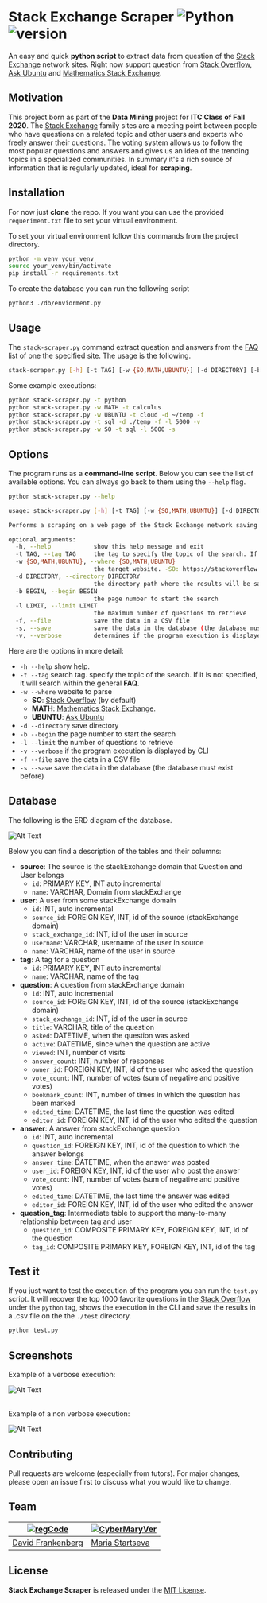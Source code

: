 # Stack Exchange Scraper ![Python](https://img.shields.io/badge/python-v3.6+-blue.svg) ![version](https://img.shields.io/badge/version-1.1.0-green)

An easy and quick **python script** to extract data from question of the 
[Stack Exchange](https://stackexchange.com/) network sites. Right now support question from 
[Stack Overflow](https://stackoverflow.com/), [Ask Ubuntu](https://askubuntu.com/) 
and [Mathematics Stack Exchange](https://math.stackexchange.com/).

## Motivation
This project born as part of the **Data Mining** project for **ITC Class of Fall 2020**. The [Stack Exchange](https://stackexchange.com/) 
family sites are a meeting point between people who have questions on a related topic and other users and experts who freely answer their questions. 
The voting system allows us to follow the most popular questions and answers and gives us an idea of the trending topics in a specialized communities.
In summary it's a rich source of information that is regularly updated, ideal for **scraping**.

## Installation

For now just **clone** the repo. If you want you can use the provided `requeriment.txt` file to set your virtual environment.

To set your virtual environment follow this commands from the project directory.

```bash
python -m venv your_venv
source your_venv/bin/activate
pip install -r requirements.txt
```

To create the database you can run the following script

```bash
python3 ./db/enviorment.py
```
## Usage

The `stack-scraper.py` command extract question and answers from the [FAQ](https://en.wikipedia.org/wiki/FAQ) list of one  the specified site. The usage is the following.

```bash
stack-scraper.py [-h] [-t TAG] [-w {SO,MATH,UBUNTU}] [-d DIRECTORY] [-b BEGIN] [-l LIMIT] [-f] [-s] [-v]
```

Some example executions:

```bash
python stack-scraper.py -t python
python stack-scraper.py -w MATH -t calculus
python stack-scraper.py -w UBUNTU -t cloud -d ~/temp -f
python stack-scraper.py -t sql -d ./temp -f -l 5000 -v
python stack-scraper.py -w SO -t sql -l 5000 -s
```

## Options

The program runs as a **command-line script**. Below you can see the list of available options. 
You can always go back to them using the `--help` flag.

```bash
python stack-scraper.py --help

usage: stack-scraper.py [-h] [-t TAG] [-w {SO,MATH,UBUNTU}] [-d DIRECTORY] [-b BEGIN] [-l LIMIT] [-f] [-s] [-v]

Performs a scraping on a web page of the Stack Exchange network saving the information of the questions in a csv file

optional arguments:
  -h, --help            show this help message and exit
  -t TAG, --tag TAG     the tag to specify the topic of the search. If it is not specified, it will search within the general FAQ
  -w {SO,MATH,UBUNTU}, --where {SO,MATH,UBUNTU}
                        the target website. -SO: https://stackoverflow.com -MATH: https://math.stackexchange.com -UBUNTU: https://askubuntu.com
  -d DIRECTORY, --directory DIRECTORY
                        the directory path where the results will be saved. If it does not exist, it will be created
  -b BEGIN, --begin BEGIN
                        the page number to start the search
  -l LIMIT, --limit LIMIT
                        the maximum number of questions to retrieve
  -f, --file            save the data in a CSV file
  -s, --save            save the data in the database (the database must exist before)
  -v, --verbose         determines if the program execution is displayed by CLI
```

Here are the options in more detail:

- `-h --help` show help.
- `-t --tag` search tag. specify the topic of the search. If it is not specified, it will search within the general **FAQ**.
- `-w --where` website to parse 
    - **SO**: [Stack Overflow](https://stackoverflow.com/) (by default)
    - **MATH**: [Mathematics Stack Exchange](https://math.stackexchange.com/).
    - **UBUNTU**: [Ask Ubuntu](https://askubuntu.com/) 
- `-d --directory` save directory 
- `-b --begin` the page number to start the search
- `-l --limit` the number of questions to retrieve
- `-v --verbose` if the program execution is displayed by CLI
- `-f --file` save the data in a CSV file
- `-s --save` save the data in the database (the database must exist before)


## Database
The following is the ERD diagram of the database.

![Alt Text](img/erd-diagram.gif)

Below you can find a description of the tables and their columns:
- **source**: The source is the stackExchange domain that Question and User belongs
    - `id`: PRIMARY KEY, INT auto incremental
    - `name`: VARCHAR, Domain from stackExchange
- **user**: A user from some stackExchange domain
    - `id`: INT, auto incremental
    - `source_id`: FOREIGN KEY, INT, id of the source (stackExchange domain)
    - `stack_exchange_id`: INT, id of the user in source
    - `username`: VARCHAR, username of the user in source
    - `name`: VARCHAR, name of the user in source
- **tag**: A tag for a question
    - `id`: PRIMARY KEY, INT auto incremental
    - `name`: VARCHAR, name of the tag
- **question**: A question from stackExchange domain
    - `id`: INT, auto incremental
    - `source_id`: FOREIGN KEY, INT, id of the source (stackExchange domain)
    - `stack_exchange_id`: INT, id of the user in source
    - `title`: VARCHAR, title of the question
    - `asked`: DATETIME, when the question was asked
    - `active`: DATETIME, since when the question are active
    - `viewed`: INT, number of visits
    - `answer_count`: INT, number of responses
    - `owner_id`: FOREIGN KEY, INT, id of the user who asked the question
    - `vote_count`: INT, number of votes (sum of negative and positive votes)
    - `bookmark_count`: INT, number of times in which the question has been marked
    - `edited_time`: DATETIME, the last time the question was edited
    - `editor_id`: FOREIGN KEY, INT, id of the user who edited the question
- **answer**: A answer from stackExchange question
    - `id`: INT, auto incremental
    - `question_id`: FOREIGN KEY, INT, id of the question to which the answer belongs
    - `answer_time`: DATETIME, when the answer was posted
    - `user_id`: FOREIGN KEY, INT, id of the user who post the answer
    - `vote_count`: INT, number of votes (sum of negative and positive votes)
    - `edited_time`: DATETIME, the last time the answer was edited
    - `editor_id`: FOREIGN KEY, INT, id of the user who edited the answer
- **question_tag**: Intermediate table to support the many-to-many relationship between tag and user
    - `question_id`: COMPOSITE PRIMARY KEY, FOREIGN KEY, INT, id of the question
    - `tag_id`: COMPOSITE PRIMARY KEY, FOREIGN KEY, INT, id of the tag

## Test it
If you just want to test the execution of the program you can run the `test.py` script. 
It will recover the top 1000 favorite questions in the [Stack Overflow](https://stackoverflow.com/) under the `python` tag, 
shows the execution in the CLI and save the results in a .csv file on the the `./test` directory.

```bash
python test.py
```
## Screenshots

Example of a verbose execution:

![Alt Text](img/verbose-execution.gif)

\
Example of a non verbose execution:

![Alt Text](img/non-verbose-execution.gif)

## Contributing
Pull requests are welcome (especially from tutors). For major changes, please open an issue first to discuss what you would like to change.

## Team

[![regCode](https://avatars1.githubusercontent.com/u/18012903?s=460&u=b0300754272e701a5057c9b0c360fcd8fc51c0c1)](https://github.com/regCode)  | [![CyberMaryVer](https://avatars3.githubusercontent.com/u/66170525?s=40&v=7)](https://github.com/CyberMaryVer)
---|---
[David Frankenberg](https://github.com/regCode) | [Maria Startseva](https://github.com/CyberMaryVer)

## License
**Stack Exchange Scraper** is released under the [MIT License](http://www.opensource.org/licenses/MIT).
